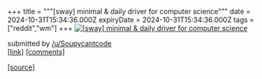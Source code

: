 +++
title = """[sway] minimal & daily driver for computer science"""
date = 2024-10-31T15:34:36.000Z
expiryDate = 2024-10-31T15:34:36.000Z
tags = ["reddit","wm"]
+++
[![[sway] minimal & daily driver for computer science](https://b.thumbs.redditmedia.com/-0F44USeQHEC41ZvAAyA3Vf4zDeUOBR25znqtzqGtIw.jpg "[sway] minimal & daily driver for computer science")](https://www.reddit.com/r/unixporn/comments/1ggheap/sway_minimal_daily_driver_for_computer_science/)

submitted by [/u/Soupycantcode](https://www.reddit.com/user/Soupycantcode)  
[\[link\]](https://www.reddit.com/gallery/1ggheap) [\[comments\]](https://www.reddit.com/r/unixporn/comments/1ggheap/sway_minimal_daily_driver_for_computer_science/)

[[source]](https://www.reddit.com/r/unixporn/comments/1ggheap/sway_minimal_daily_driver_for_computer_science/)
